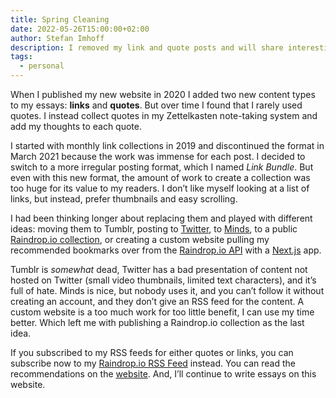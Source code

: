 ```yaml
---
title: Spring Cleaning
date: 2022-05-26T15:00:00+02:00
author: Stefan Imhoff
description: I removed my link and quote posts and will share interesting things on Reddit from now on.
tags:
  - personal
---
```


When I published my new website in 2020 I added two new content types to my essays: **links** and **quotes**. But over time I found that I rarely used quotes. I instead collect quotes in my Zettelkasten note-taking system and add my thoughts to each quote.

I started with monthly link collections in 2019 and discontinued the format in March 2021 because the work was immense for each post. I decided to switch to a more irregular posting format, which I named _Link Bundle_. But even with this new format, the amount of work to create a collection was too huge for its value to my readers. I don’t like myself looking at a list of links, but instead, prefer thumbnails and easy scrolling.

I had been thinking longer about replacing them and played with different ideas: moving them to Tumblr, posting to [Twitter](https://twitter.com/kogakure), to [Minds](https://www.minds.com/kogakure/), to a public [Raindrop.io collection](https://raindrop.io/kogakure), or creating a custom website pulling my recommended bookmarks over from the [Raindrop.io API](https://developer.raindrop.io/) with a [Next.js](https://nextjs.org/) app.

Tumblr is _somewhat_ dead, Twitter has a bad presentation of content not hosted on Twitter (small video thumbnails, limited text characters), and it’s full of hate. Minds is nice, but nobody uses it, and you can’t follow it without creating an account, and they don’t give an RSS feed for the content. A custom website is a too much work for too little benefit, I can use my time better. Which left me with publishing a Raindrop.io collection as the last idea.

If you subscribed to my RSS feeds for either quotes or links, you can subscribe now to my [Raindrop.io RSS Feed](/feed-raindrop.xml) instead. You can read the recommendations on the [website](https://raindrop.io/kogakure/recommendations-25041238). And, I’ll continue to write essays on this website.

